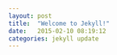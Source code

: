 ```yaml
---
layout: post
title:  "Welcome to Jekyll!"
date:   2015-02-10 08:19:12
categories: jekyll update
---
```


